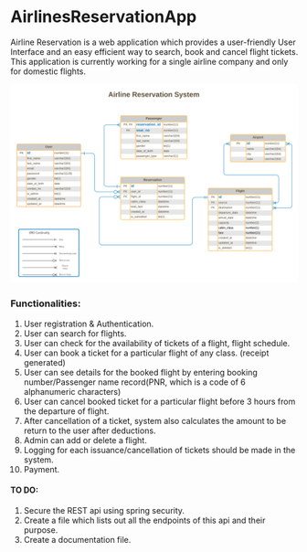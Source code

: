 # AirlinesReservationApp
Airline Reservation is a web application which provides a user-friendly User Interface and an easy efficient way to search, book and cancel flight tickets. This application is currently working for a single airline company and only for domestic flights.

![AltText](https://github.com/insp7/airline-reservation-webapp/blob/master/documentation/diagrams/Airlines%20Reservation%20ERD%20White%20Background%20(for%20documentation).png)

### Functionalities:

1. User registration & Authentication.
2. User can search for flights.
3. User can check for the availability of tickets of a flight, flight schedule.
4. User can book a ticket for a particular flight of any class. (receipt generated)
5. User can see details for the booked flight by entering booking number/Passenger name record(PNR, which is a code of 6 alphanumeric characters)
6. User can cancel booked ticket for a particular flight before 3 hours from the departure of flight.
7. After cancellation of a ticket, system also calculates the amount to be return to the user after deductions.
8. Admin can add or delete a flight.
9. Logging for each issuance/cancellation of tickets should be made in the system.
10. Payment.


#### TO DO:
1. Secure the REST api using spring security.
1. Create a file which lists out all the endpoints of this api and their purpose.
2. Create a documentation file.

